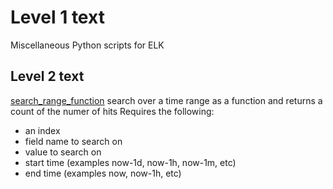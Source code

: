 # Level 1 text
Miscellaneous Python scripts for ELK

## Level 2 text
[search_range_function](https://github.com/macatak/ELK/blob/master/Python_Misc/search_range_function.py)
search over a time range as a function and returns a count of the numer of hits 
Requires the following:  
- an index  
- field name to search on
- value to search on
- start time (examples now-1d, now-1h, now-1m, etc)
- end time (examples now, now-1h, etc)

